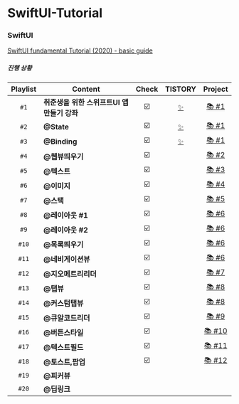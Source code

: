 # SwiftUI-Tutorial

### SwiftUI
[SwiftUI fundamental Tutorial (2020) - basic guide](https://www.youtube.com/watch?v=LiWtjXLlhYw&list=PLgOlaPUIbynqyJHiTEv7CFaXd8g5jtogT)

##### 진행 상황
|Playlist      |Content     |Check |TISTORY |  Project |
|:------------:|----------|:----------:|:------:|:----:|
|`#1`|**취준생을 위한 스위프트UI 앱만들기 강좌**| ☑️ |[✨](https://cannabuffer.tistory.com/entry/SwiftUI-%EC%B4%88%EA%B8%B0-%EC%84%A4%EC%A0%95-%EB%B0%8F-Basic-%EC%BD%94%EB%93%9C-%EC%A7%9C%EB%B3%B4%EA%B8%B0?category=864811) |[📚 #1](https://github.com/YoonAh-dev/SwiftUI-Tutorial/tree/main/SwiftUI_tutorial_%231)|
|`#2`|**@State** | ☑️|[✨](https://cannabuffer.tistory.com/entry/SwiftUI-State%EC%99%80-Binding?category=864811)|[📚 #1](https://github.com/YoonAh-dev/SwiftUI-Tutorial/tree/main/SwiftUI_tutorial_%231)|
|`#3`|**@Binding** |☑️ |[✨](https://cannabuffer.tistory.com/entry/SwiftUI-State%EC%99%80-Binding?category=864811)|[📚 #1](https://github.com/YoonAh-dev/SwiftUI-Tutorial/tree/main/SwiftUI_tutorial_%231)|
|`#4`|**@웹뷰띄우기** |☑️ ||[📚 #2](https://github.com/YoonAh-dev/SwiftUI-Tutorial/tree/main/SwiftUI_WebView_tutorial)|
|`#5`|**@텍스트** |☑️ ||[📚 #3](https://github.com/YoonAh-dev/SwiftUI-Tutorial/tree/main/SwiftUI_Text_tutorial)|
|`#6`|**@이미지** |☑️ ||[📚 #4](https://github.com/YoonAh-dev/SwiftUI-Tutorial/tree/main/SwiftUI_Image_tutorial)|
|`#7`|**@스택** |☑️ ||[📚 #5](https://github.com/YoonAh-dev/SwiftUI-Tutorial/tree/main/SwiftUI_Stacks_tutorial)|
|`#8`|**@레이아웃 #1** |☑️| |[📚 #6](https://github.com/YoonAh-dev/SwiftUI-Tutorial/tree/main/SwiftUI_stack_practice_tutorial)|
|`#9`|**@레이아웃 #2** |☑️| |[📚 #6](https://github.com/YoonAh-dev/SwiftUI-Tutorial/tree/main/SwiftUI_stack_practice_tutorial)|
|`#10`|**@목록띄우기** |☑️ ||[📚 #6](https://github.com/YoonAh-dev/SwiftUI-Tutorial/tree/main/SwiftUI_stack_practice_tutorial)|
|`#11`|**@네비게이션뷰** |☑️ ||[📚 #6](https://github.com/YoonAh-dev/SwiftUI-Tutorial/tree/main/SwiftUI_stack_practice_tutorial)|
|`#12`|**@지오메트리리더** |☑️ ||[📚 #7](https://github.com/YoonAh-dev/SwiftUI-Tutorial/tree/main/SwiftUI_GeometryReader_tutorial)|
|`#13`|**@탭뷰** |☑️ ||[📚 #8](https://github.com/YoonAh-dev/SwiftUI-Tutorial/tree/main/SwiftUI_TabView_tutorial)|
|`#14`|**@커스텀탭뷰** |☑️| |[📚 #8](https://github.com/YoonAh-dev/SwiftUI-Tutorial/tree/main/SwiftUI_TabView_tutorial)|
|`#15`|**@큐알코드리더** |☑️ ||[📚 #9](https://github.com/YoonAh-dev/SwiftUI-Tutorial/tree/main/SwiftUI_QRCodeReader_tutorial)|
|`#16`|**@버튼스타일** |☑️ ||[📚 #10](https://github.com/YoonAh-dev/SwiftUI-Tutorial/tree/main/SwiftUI_ButtonStyle_tutorial)|
|`#17`|**@텍스트필드** |☑️ ||[📚 #11](https://github.com/YoonAh-dev/SwiftUI-Tutorial/tree/main/SwiftUI_TextField_tutorial)|
|`#18`|**@토스트,팝업** |☑️ ||[📚 #12](https://github.com/YoonAh-dev/SwiftUI-Tutorial/tree/main/SwiftUI_ToastPopUp_tutorial)|
|`#19`|**@피커뷰** | |||
|`#20`|**@딥링크** | |||
